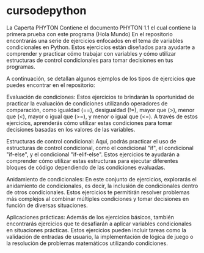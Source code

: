 # cursodepython
La Caperta PHYTON Contiene el documento PHYTON 1.1 el cual contiene la primera prueba con este programa (Hola Mundo)
En el repositorio encontrarás una serie de ejercicios enfocados en el tema de variables condicionales en Python. Estos ejercicios están diseñados para ayudarte a comprender y practicar cómo trabajar con variables y cómo utilizar estructuras de control condicionales para tomar decisiones en tus programas.

A continuación, se detallan algunos ejemplos de los tipos de ejercicios que puedes encontrar en el repositorio:

Evaluación de condiciones: Estos ejercicios te brindarán la oportunidad de practicar la evaluación de condiciones utilizando operadores de comparación, como igualdad (==), desigualdad (!=), mayor que (>), menor que (<), mayor o igual que (>=), y menor o igual que (<=). A través de estos ejercicios, aprenderás cómo utilizar estas condiciones para tomar decisiones basadas en los valores de las variables.

Estructuras de control condicional: Aquí, podrás practicar el uso de estructuras de control condicional, como el condicional "if", el condicional "if-else", y el condicional "if-elif-else". Estos ejercicios te ayudarán a comprender cómo utilizar estas estructuras para ejecutar diferentes bloques de código dependiendo de las condiciones evaluadas.

Anidamiento de condicionales: En este conjunto de ejercicios, explorarás el anidamiento de condicionales, es decir, la inclusión de condicionales dentro de otros condicionales. Estos ejercicios te permitirán resolver problemas más complejos al combinar múltiples condiciones y tomar decisiones en función de diversas situaciones.

Aplicaciones prácticas: Además de los ejercicios básicos, también encontrarás ejercicios que te desafiarán a aplicar variables condicionales en situaciones prácticas. Estos ejercicios pueden incluir tareas como la validación de entradas de usuario, la implementación de lógica de juego o la resolución de problemas matemáticos utilizando condiciones.
